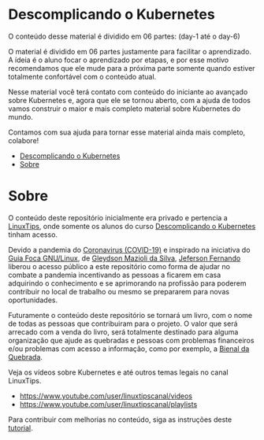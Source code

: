# Descomplicando o Kubernetes

O conteúdo desse material é dividido em 06 partes: (day-1 até o day-6)

O material é dividido em 06 partes justamente para facilitar o aprendizado. A ídeia é o aluno focar o aprendizado por etapas, e por esse motivo recomendamos que ele mude para a próxima parte somente quando estiver totalmente confortável com o conteúdo atual.

Nesse material você terá contato com conteúdo do iniciante ao avançado sobre Kubernetes e, agora que ele se tornou aberto, com a ajuda de todos vamos construir o maior e mais completo material sobre Kubernetes do mundo.

Contamos com sua ajuda para tornar esse material ainda mais completo, colabore!

<!-- TOC -->

- [Descomplicando o Kubernetes](#descomplicando-o-kubernetes)
- [Sobre](#sobre)

<!-- TOC -->

# Sobre

O conteúdo deste repositório inicialmente era privado e pertencia a [LinuxTips](https://www.linuxtips.io), onde somente os alunos do curso [Descomplicando o Kubernetes](https://www.linuxtips.io/product-page/descomplicando-o-kubernetes) tinham acesso.

Devido a pandemia do [Coronavirus (COVID-19)](https://coronavirus.jhu.edu/map.html) e inspirado na iniciativa do [Guia Foca GNU/Linux](https://guiafoca.org), de [Gleydson Mazioli da Silva](https:///twitter.com/gleydsonmazioli), [Jeferson Fernando](https://twitter.com/badtux_) liberou o acesso público a este repositório como forma de ajudar no combate a pandemia incentivando as pessoas a ficarem em casa adquirindo o conhecimento e se aprimorando na profissão para poderem contribuir no local de trabalho ou mesmo se prepararem para novas oportunidades.

Futuramente o conteúdo deste repositório se tornará um livro, com o nome de todas as pessoas que contribuiram para o projeto. O valor que será arrecado com a venda do livro, será totalmente destinado para alguma organização que ajude as quebradas e pessoas com problemas financeiros e/ou problemas com acesso a informação, como por exemplo, a [Bienal da Quebrada](https://twitter.com/bienalquebrada).

Veja os vídeos sobre Kubernetes e até outros temas legais no canal LinuxTips.

* https://www.youtube.com/user/linuxtipscanal/videos
* https://www.youtube.com/user/linuxtipscanal/playlists

Para contribuir com melhorias no conteúdo, siga as instruções deste [tutorial](CONTRIBUTING.md).
